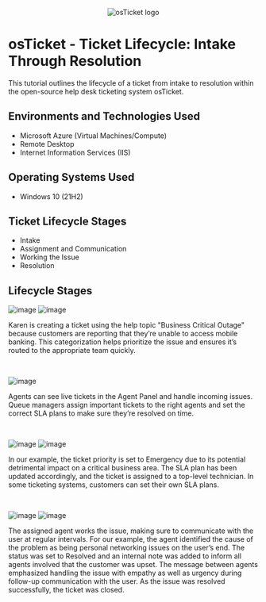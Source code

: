 <p align="center">
<img src="https://i.imgur.com/Clzj7Xs.png" alt="osTicket logo"/>
</p>

<h1>osTicket - Ticket Lifecycle: Intake Through Resolution</h1>
This tutorial outlines the lifecycle of a ticket from intake to resolution within the open-source help desk ticketing system osTicket.<br />

<h2>Environments and Technologies Used</h2>

- Microsoft Azure (Virtual Machines/Compute)
- Remote Desktop
- Internet Information Services (IIS)

<h2>Operating Systems Used </h2>

- Windows 10</b> (21H2)

<h2>Ticket Lifecycle Stages</h2>

- Intake
- Assignment and Communication
- Working the Issue
- Resolution

<h2>Lifecycle Stages</h2>

<p>
  
![image](https://github.com/user-attachments/assets/92d1de60-e2fb-4d64-9631-0fa7253c8745)
![image](https://github.com/user-attachments/assets/c2e30548-1993-4d26-ab3d-1ddf417c9056)
</p>
<p>
Karen is creating a ticket using the help topic "Business Critical Outage" because customers are reporting that they’re unable to access mobile banking. This categorization helps prioritize the issue and ensures it’s routed to the appropriate team quickly. 
</p>
<br />

<p>

![image](https://github.com/user-attachments/assets/c4b40b51-c73a-4579-b3cf-836433257570)
</p>
<p>
Agents can see live tickets in the Agent Panel and handle incoming issues. Queue managers assign important tickets to the right agents and set the correct SLA plans to make sure they’re resolved on time.
</p>
<br />

<p>
  
![image](https://github.com/user-attachments/assets/82cc5397-abe2-42f3-8219-e48ee176f9c9)
![image](https://github.com/user-attachments/assets/85dc60a4-0f4a-4c76-8e92-8ca606b8cfa6)
</p>
<p>
In our example, the ticket priority is set to Emergency due to its potential detrimental impact on a critical business area. The SLA plan has been updated accordingly, and the ticket is assigned to a top-level technician. In some ticketing systems, customers can set their own SLA plans.
</p>
<br />

<p>
  
![image](https://github.com/user-attachments/assets/d5b00861-af2d-4e43-acd1-023c962c318e)
![image](https://github.com/user-attachments/assets/70b888df-5876-4103-b73f-d21cb9513224)
</p>
<p>
The assigned agent works the issue, making sure to communicate with the user at regular intervals. For our example, the agent identified the cause of the problem as being personal networking issues on the user’s end. The status was set to Resolved and an internal note was added to inform all agents involved that the customer was upset. The message between agents emphasized handling the issue with empathy as well as urgency during follow-up communication with the user. As the issue was resolved successfully, the ticket was closed. 
</p>
<br />
